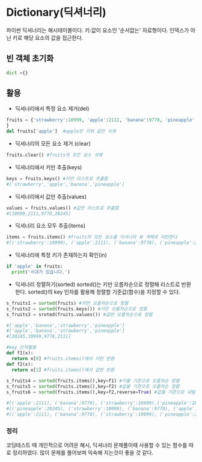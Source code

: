 # Dictionary(딕셔너리)
파이썬 딕셔너리는 해시테이블이다. 키:값이 요소인 '순서없는' 자료형이다. 인덱스가 아닌 키로 해당 요소의 값을 접근한다.

## 빈 객체 초기화
```python
dict ={}
```
## 활용
  - 딕셔너리에서 특정 요소 제거(del)
  ```python
  fruits = {'strawberry':10999, 'apple':2111, 'banana':9778, 'pineapple':20245
  }
  del fruits['apple']  #apple인 키와 값만 삭제
  ```
  - 딕셔너리의 모든 요소 제거 (clear)
  ```python
  fruits.clear() #fruits의 모든 요소 삭제
  ```
  - 딕셔너리에서 키만 추출(keys)
  ```python
  keys = fruits.keys() #키만 리스트로 추출함
  #['strawberry','apple','banana','pineapple']
  ```
  - 딕셔너리에서 값만 추출(values)
  ```python
  values = fruits.values() #값만 리스트로 추출함
  #[10999,2111,9778,20245]
  ```
  - 딕셔너리 요소 모두 추출(items)
  ```python
  items = fruits.items() #fruits의 모든 요소를 딕셔너리 뷰 객체로 리턴한다
  #[('strawberry':10999), ('apple':2111), ('banana':9778), ('pineapple':20245)]
  ```
  - 딕셔너리에 특정 키가 존재하는지 확인(in)
  ```python
  if 'apple' in fruits:
    print('사과가 있습니다.')
  ```
  - 딕셔너리 정렬하기(sorted)
  sorted()는 키만 오름차순으로 정렬해 리스트로 반환한다.
  sorted()의 key 인자를 활용해 정렬할 기준값(함수)을 지정할 수 있다.
  ```python
  s_fruits1 = sorted(fruits) #키만 오름차순으로 정렬
  s_fruits2 = sorted(fruits.keys()) #키만 오름차순으로 정렬
  s_fruits3 = sroted(fruits.values()) #값만 오름차순으로 정렬
  
  #['apple','banana','strawberry','pineapple']
  #['apple','banana','strawberry','pineapple']
  #[20245,10999,9778,2111]
  
  #key 인자활용
  def f1(x):
    return x[0] #fruits.items()에서 키만 반환
  def f2(x):
    return x[1] #fruits.items()에서 값만 반환
    
  s_fruits4 = sorted(fruits.items(),key=f1) #키를 기준으로 오름차순 정렬
  s_fruits5 = sorted(fruits.items(),key=f2) #값을 기준으로 오름차순 정렬
  s_fruits6 = sorted(fruits.items(),key=f2,reverse=True) #값을 기준으로 내림차순 정렬
  
  #[('apple':2111), ('banana':9778), ('strawberry':10999),('pineapple':20245)]
  #[('pineapple':20245), ('strawberry':10999), ('banana':9778), ('apple':2111)]
  #[('apple':2111), ('banana':9778), ('strawberry':10999), ('pineapple':20245)]
  
  
  ```




### 정리
 코딩테스트 때 개인적으로 어려운 해시, 딕셔너리 문제풀이때 사용할 수 있는 함수를 따로 정리하였다. 많이 문제를 풀어보며 익숙해 지는것이 좋을 것 같다.
